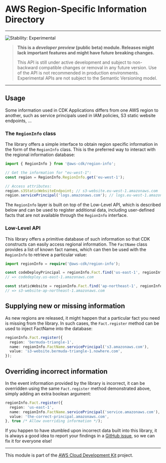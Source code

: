 # AWS Region-Specific Information Directory
<!--BEGIN STABILITY BANNER-->

---

![Stability: Experimental](https://img.shields.io/badge/stability-Experimental-important.svg?style=for-the-badge)

> **This is a _developer preview_ (public beta) module. Releases might lack important features and might have
> future breaking changes.**
>
> This API is still under active development and subject to non-backward
> compatible changes or removal in any future version. Use of the API is not recommended in production
> environments. Experimental APIs are not subject to the Semantic Versioning model.

---
<!--END STABILITY BANNER-->

## Usage
Some information used in CDK Applications differs from one AWS region to
another, such as service principals used in IAM policies, S3 static website
endpoints, ...

### The `RegionInfo` class
The library offers a simple interface to obtain region specific information in
the form of the `RegionInfo` class. This is the preferred way to interact with
the regional information database:

```ts
import { RegionInfo } from '@aws-cdk/region-info';

// Get the information for "eu-west-1":
const region = RegionInfo.RegionInfo.get('eu-west-1');

// Access attributes:
region.s3StaticWebsiteEndpoint; // s3-website.eu-west-1.amazonaws.com
region.servicePrincipal('logs.amazonaws.com'); // logs.eu-west-1.amazonaws.com
```

The `RegionInfo` layer is built on top of the Low-Level API, which is described
below and can be used to register additional data, including user-defined facts
that are not available through the `RegionInfo` interface.

### Low-Level API
This library offers a primitive database of such information so that CDK
constructs can easily access regional information. The `FactName` class provides
a list of known fact names, which can then be used with the `RegionInfo` to
retrieve a particular value:

```ts
import regionInfo = require('@aws-cdk/region-info');

const codeDeployPrincipal = regionInfo.Fact.find('us-east-1', regionInfo.FactName.servicePrincipal('codedeploy.amazonaws.com'));
// => codedeploy.us-east-1.amazonaws.com

const staticWebsite = regionInfo.Fact.find('ap-northeast-1', regionInfo.FactName.s3StaticWebsiteEndpoint);
// => s3-website-ap-northeast-1.amazonaws.com
```

## Supplying new or missing information
As new regions are released, it might happen that a particular fact you need is
missing from the library. In such cases, the `Fact.register` method can be used
to inject FactName into the database:

```ts
regionInfo.Fact.register({
  region: 'bermuda-triangle-1',
  name: regionInfo.FactName.servicePrincipal('s3.amazonaws.com'),
  value: 's3-website.bermuda-triangle-1.nowhere.com',
});
```

## Overriding incorrect information
In the event information provided by the library is incorrect, it can be
overridden using the same `Fact.register` method demonstrated above, simply
adding an extra boolean argument:

```ts
regionInfo.Fact.register({
  region: 'us-east-1',
  name: regionInfo.FactName.servicePrincipal('service.amazonaws.com'),
  value: 'the-correct-principal.amazonaws.com',
}, true /* Allow overriding information */);
```

If you happen to have stumbled upon incorrect data built into this library, it
is always a good idea to report your findings in a [GitHub issue], so we can fix
it for everyone else!

[GitHub issue]: https://github.com/aws/aws-cdk/issues

---

This module is part of the [AWS Cloud Development Kit](https://github.com/aws/aws-cdk) project.
